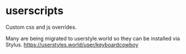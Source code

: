 # userscripts
Custom css and js overrides.

Many are being migrated to userstyle.world so they can be installed via Stylus.
https://userstyles.world/user/keyboardcowboy
